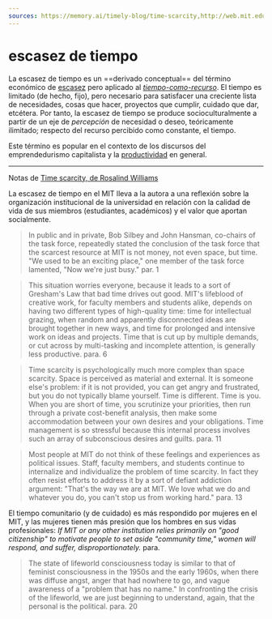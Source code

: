 ```yaml
---
sources: https://memory.ai/timely-blog/time-scarcity,http://web.mit.edu/fnl/vol/154/williams.htm
---
```


# escasez de tiempo

La escasez de tiempo es un ==derivado conceptual== del término económico de [escasez](escasez.md) pero aplicado al *[tiempo-como-recurso](tiempo-como-recurso.md)*. El tiempo es limitado (de hecho, fijo), pero necesario para satisfacer una creciente lista de necesidades, cosas que hacer, proyectos que cumplir, cuidado que dar, etcétera. Por tanto, la escasez de tiempo se produce socioculturalmente a partir de un eje de *percepción* de necesidad o deseo, teóricamente ilimitado; respecto del recurso percibido como constante, el tiempo.

Este término es popular en el contexto de los discursos del emprendedurismo capitalista y la [productividad](productividad.md) en general.

---

Notas de [Time scarcity, de Rosalind Williams](http://web.mit.edu/fnl/vol/154/williams.htm)

La escasez de tiempo en el MIT lleva a la autora a una reflexión sobre la organización institucional de la universidad en relación con la calidad de vida de sus miembros (estudiantes, académicos) y el valor que aportan socialmente.

 > 
 > In public and in private, Bob Silbey and John Hansman, co-chairs of the task force, repeatedly stated the conclusion of the task force that the scarcest resource at MIT is not money, not even space, but time. "We used to be an exciting place," one member of the task force lamented, "Now we're just busy." par. 1

 > 
 > This situation worries everyone, because it leads to a sort of Gresham's Law that bad time drives out good. MIT's lifeblood of creative work, for faculty members and students alike, depends on having two different types of high-quality time: time for intellectual grazing, when random and apparently disconnected ideas are brought together in new ways, and time for prolonged and intensive work on ideas and projects. Time that is cut up by multiple demands, or cut across by multi-tasking and incomplete attention, is generally less productive. para. 6

 > 
 > Time scarcity is psychologically much more complex than space scarcity. Space is perceived as material and external. It is someone else's problem: if it is not provided, you can get angry and frustrated, but you do not typically blame yourself. Time is different. Time is you. When you are short of time, you scrutinize your priorities, then run through a private cost-benefit analysis, then make some accommodation between your own desires and your obligations. Time management is so stressful because this internal process involves such an array of subconscious desires and guilts. para. 11

 > 
 > Most people at MIT do not think of these feelings and experiences as political issues. Staff, faculty members, and students continue to internalize and individualize the problem of time scarcity. In fact they often resist efforts to address it by a sort of defiant addiction argument: "That's the way we are at MIT. We love what we do and whatever you do, you can't stop us from working hard." para. 13

El tiempo comunitario (y de cuidado) es más respondido por mujeres en el MIT, y las mujeres tienen más presión que los hombres en sus vidas profesionales: *If MIT or any other institution relies primarily on "good citizenship" to motivate people to set aside "community time," women will respond, and suffer, disproportionately.* para.

 > 
 > The state of lifeworld consciousness today is similar to that of feminist consciousness in the 1950s and the early 1960s, when there was diffuse angst, anger that had nowhere to go, and vague awareness of a "problem that has no name." In confronting the crisis of the lifeworld, we are just beginning to understand, again, that the personal is the political. para. 20
